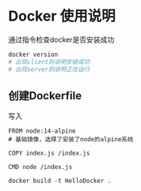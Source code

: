 # Docker 使用说明

通过指令检查docker是否安装成功

```bash
docker version
# 出现client则说明安装成功
# 出现server则说明正在运行 
```

## 创建Dockerfile

写入

```dock
FROM node:14-alpine
# 基础镜像，选择了安装了node的alpine系统

COPY index.js /index.js

CMD node /index.js
```

```powe
docker build -t HelloDocker .
```



